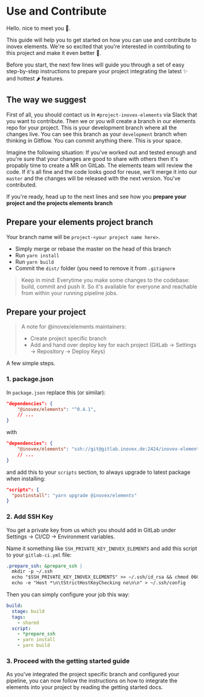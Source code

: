 # Use and Contribute

Hello. nice to meet you 👋.

This guide will help you to get started on how you can use and contribute to inovex elements. We're so excited that you're interested in contributing to this project and make it even better 💪.

Before you start, the next few lines will guide you through a set of easy step-by-step instructions to prepare your project integrating the latest ✨ and hottest 🌶️ features.

## The way we suggest

First of all, you should contact us in `#project-inovex-elements` via Slack that you want to contribute. Then we or you will create a branch in our elements repo for your project. This is your development branch where all the changes live. You can see this branch as your `development` branch when thinking in Gitflow. You can commit anything there. This is your space.

Imagine the following situation: If you've worked out and tested enough and you're sure that your changes are good to share with others then it's propably time to create a MR on GitLab. The elements team will review the code. If it's all fine and the code looks good for reuse, we'll merge it into our `master` and the changes will be released with the next version. You've contributed.

If you're ready, head up to the next lines and see how you **prepare your project and the projects elements branch**

## Prepare your elements project branch

Your branch name will be `project-<your project name here>`.

- Simply merge or rebase the master on the head of this branch
- Run `yarn install`
- Run `yarn build`
- Commit the `dist/` folder (you need to remove it from `.gitignore`

> Keep in mind: Everytime you make some changes to the codebase: build, commit and push it. So it's available for everyone and reachable from within your running pipeline jobs.

## Prepare your project

> A note for @inovex/elements maintainers:
>
> - Create project specific branch
> - Add and hand over deploy key for each project (GitLab -> Settings -> Repository -> Deploy Keys)

A few simple steps.

### 1. package.json

In `package.json` replace this (or similar):

```json
"dependencies": {
    "@inovex/elements": "^0.4.1",
    // ...
}
```

with

```json
"dependencies": {
    "@inovex/elements": "ssh://git@gitlab.inovex.de:2424/inovex-elements/core.git#project-<your-project-name-here>",
    // ...
}
```

and add this to your `scripts` section, to always upgrade to latest package when installing:

```json
"scripts": {
  "postinstall": "yarn upgrade @inovex/elements"
}
```

### 2. Add SSH Key

You get a private key from us which you should add in GitLab under Settings -> CI/CD -> Environment variables.

Name it something like `SSH_PRIVATE_KEY_INOVEX_ELEMENTS` and add this script to your `gitlab-ci.yml` file:

```yml
.prepare_ssh: &prepare_ssh |
  mkdir -p ~/.ssh
  echo "$SSH_PRIVATE_KEY_INOVEX_ELEMENTS" >> ~/.ssh/id_rsa && chmod 0600 ~/.ssh/id_rsa
  echo -e "Host *\n\tStrictHostKeyChecking no\n\n" > ~/.ssh/config
```

Then you can simply configure your job this way:

```yml
build:
  stage: build
  tags:
    - shared
  script:
    - *prepare_ssh
    - yarn install
    - yarn build
```

### 3. Proceed with the getting started guide

As you've integrated the project specific branch and configured your pipeline, you can now follow the instructions on how to integrate the elements into your project by reading the getting started docs.

